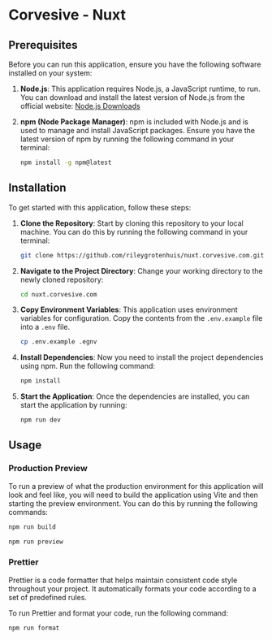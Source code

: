 # Corvesive - Nuxt

## Prerequisites

Before you can run this application, ensure you have the following software installed on your system:

1. **Node.js**: This application requires Node.js, a JavaScript runtime, to run. You can download and install the latest version of Node.js from the official website: [Node.js Downloads](https://nodejs.org/)

2. **npm (Node Package Manager)**: npm is included with Node.js and is used to manage and install JavaScript packages. Ensure you have the latest version of npm by running the following command in your terminal:

   ```bash
   npm install -g npm@latest
   ```

## Installation

To get started with this application, follow these steps:

1. **Clone the Repository**: Start by cloning this repository to your local machine. You can do this by running the following command in your terminal:

   ```bash
   git clone https://github.com/rileygrotenhuis/nuxt.corvesive.com.git
   ```

2. **Navigate to the Project Directory**: Change your working directory to the newly cloned repository:

   ```bash
   cd nuxt.corvesive.com
   ```

3. **Copy Environment Variables**: This application uses environment variables for configuration. Copy the contents from the `.env.example` file into a `.env` file.

   ```bash
   cp .env.example .egnv
   ```

4. **Install Dependencies**: Now you need to install the project dependencies using npm. Run the following command:

   ```bash
   npm install
   ```

5. **Start the Application**: Once the dependencies are installed, you can start the application by running:

   ```bash
   npm run dev
   ```

## Usage

### Production Preview

To run a preview of what the production environment for this application will look and feel like, you will need to build the application using Vite and then starting the preview environment. You can do this by running the following commands:

```bash
npm run build

npm run preview
```

### Prettier

Prettier is a code formatter that helps maintain consistent code style throughout your project. It automatically formats your code according to a set of predefined rules.

To run Prettier and format your code, run the following command:

```bash
npm run format
```
